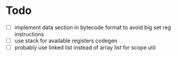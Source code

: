 # Todo

- [ ] implement data section in bytecode format to avoid big set reg instructions
- [ ] use stack for available registers codegen
- [ ] probably use linked list instead of array list for scope util
